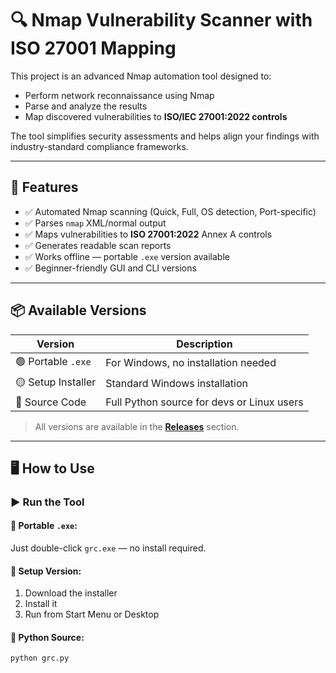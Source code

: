 # 🔍 Nmap Vulnerability Scanner with ISO 27001 Mapping

This project is an advanced Nmap automation tool designed to:
- Perform network reconnaissance using Nmap
- Parse and analyze the results
- Map discovered vulnerabilities to **ISO/IEC 27001:2022 controls**

The tool simplifies security assessments and helps align your findings with industry-standard compliance frameworks.

---

## 🚀 Features

- ✅ Automated Nmap scanning (Quick, Full, OS detection, Port-specific)
- ✅ Parses `nmap` XML/normal output
- ✅ Maps vulnerabilities to **ISO 27001:2022** Annex A controls
- ✅ Generates readable scan reports
- ✅ Works offline — portable `.exe` version available
- ✅ Beginner-friendly GUI and CLI versions

---

## 📦 Available Versions

| Version | Description |
|--------|-------------|
| 🟢 Portable `.exe` | For Windows, no installation needed |
| 🟡 Setup Installer | Standard Windows installation |
| 🧪 Source Code | Full Python source for devs or Linux users |

> All versions are available in the **[Releases](https://github.com/alwin905/NMAP-Automation/releases)** section.

---

## 🖥️ How to Use

### ▶️ Run the Tool

#### 🔘 Portable `.exe`:
Just double-click `grc.exe` — no install required.

#### 🔘 Setup Version:
1. Download the installer
2. Install it
3. Run from Start Menu or Desktop

#### 🔘 Python Source:
```bash
python grc.py

